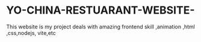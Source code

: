 # YO-CHINA-RESTUARANT-WEBSITE-
This website is my project deals with amazing frontend skill ,animation ,html ,css,nodejs, vite,etc 
